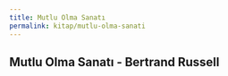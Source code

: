 ```yaml
---
title: Mutlu Olma Sanatı
permalink: kitap/mutlu-olma-sanati
---
```


## Mutlu Olma Sanatı - Bertrand Russell

